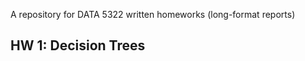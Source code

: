 A repository for DATA 5322 written homeworks (long-format reports)

## HW 1: Decision Trees

<description> 

<result pdf> 
